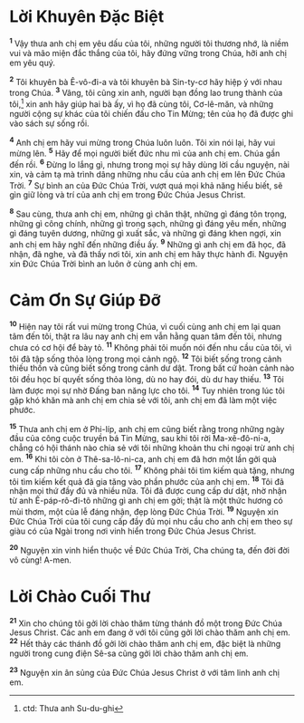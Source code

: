 # Lời Khuyên Ðặc Biệt
<sup><b>1</b></sup> Vậy thưa anh chị em yêu dấu của tôi, những người tôi thương nhớ, là niềm vui và mão miện đắc thắng của tôi, hãy đứng vững trong Chúa, hỡi anh chị em yêu quý.

<sup><b>2</b></sup> Tôi khuyên bà Ê-vô-đi-a và tôi khuyên bà Sin-ty-cơ hãy hiệp ý với nhau trong Chúa. <sup><b>3</b></sup> Vâng, tôi cũng xin anh, người bạn đồng lao trung thành của tôi,[^1-def17319-2626-48f7-a427-c33f8c75ef81] xin anh hãy giúp hai bà ấy, vì họ đã cùng tôi, Cơ-lê-măn, và những người cộng sự khác của tôi chiến đấu cho Tin Mừng; tên của họ đã được ghi vào sách sự sống rồi.

<sup><b>4</b></sup> Anh chị em hãy vui mừng trong Chúa luôn luôn. Tôi xin nói lại, hãy vui mừng lên. <sup><b>5</b></sup> Hãy để mọi người biết đức nhu mì của anh chị em. Chúa gần đến rồi. <sup><b>6</b></sup> Ðừng lo lắng gì, nhưng trong mọi sự hãy dùng lời cầu nguyện, nài xin, và cảm tạ mà trình dâng những nhu cầu của anh chị em lên Ðức Chúa Trời. <sup><b>7</b></sup> Sự bình an của Ðức Chúa Trời, vượt quá mọi khả năng hiểu biết, sẽ gìn giữ lòng và trí của anh chị em trong Ðức Chúa Jesus Christ.

<sup><b>8</b></sup> Sau cùng, thưa anh chị em, những gì chân thật, những gì đáng tôn trọng, những gì công chính, những gì trong sạch, những gì đáng yêu mến, những gì đáng tuyên dương, những gì xuất sắc, và những gì đáng khen ngợi, xin anh chị em hãy nghĩ đến những điều ấy. <sup><b>9</b></sup> Những gì anh chị em đã học, đã nhận, đã nghe, và đã thấy nơi tôi, xin anh chị em hãy thực hành đi. Nguyện xin Ðức Chúa Trời bình an luôn ở cùng anh chị em.

# Cảm Ơn Sự Giúp Ðỡ
<sup><b>10</b></sup> Hiện nay tôi rất vui mừng trong Chúa, vì cuối cùng anh chị em lại quan tâm đến tôi, thật ra lâu nay anh chị em vẫn hằng quan tâm đến tôi, nhưng chưa có cơ hội để bày tỏ. <sup><b>11</b></sup> Không phải tôi muốn nói đến nhu cầu của tôi, vì tôi đã tập sống thỏa lòng trong mọi cảnh ngộ. <sup><b>12</b></sup> Tôi biết sống trong cảnh thiếu thốn và cũng biết sống trong cảnh dư dật. Trong bất cứ hoàn cảnh nào tôi đều học bí quyết sống thỏa lòng, dù no hay đói, dù dư hay thiếu. <sup><b>13</b></sup> Tôi làm được mọi sự nhờ Ðấng ban năng lực cho tôi. <sup><b>14</b></sup> Tuy nhiên trong lúc tôi gặp khó khăn mà anh chị em chia sẻ với tôi, anh chị em đã làm một việc phước.

<sup><b>15</b></sup> Thưa anh chị em ở Phi-líp, anh chị em cũng biết rằng trong những ngày đầu của công cuộc truyền bá Tin Mừng, sau khi tôi rời Ma-xê-đô-ni-a, chẳng có hội thánh nào chia sẻ với tôi những khoản thu chi ngoại trừ anh chị em. <sup><b>16</b></sup> Khi tôi còn ở Thê-sa-lô-ni-ca, anh chị em đã hơn một lần gởi quà cung cấp những nhu cầu cho tôi. <sup><b>17</b></sup> Không phải tôi tìm kiếm quà tặng, nhưng tôi tìm kiếm kết quả đã gia tăng vào phần phước của anh chị em. <sup><b>18</b></sup> Tôi đã nhận mọi thứ đầy đủ và nhiều nữa. Tôi đã được cung cấp dư dật, nhờ nhận từ anh Ê-páp-rô-đi-tô những gì anh chị em gởi; thật là một thức hương có mùi thơm, một của lễ đáng nhận, đẹp lòng Ðức Chúa Trời. <sup><b>19</b></sup> Nguyện xin Ðức Chúa Trời của tôi cung cấp đầy đủ mọi nhu cầu cho anh chị em theo sự giàu có của Ngài trong nơi vinh hiển trong Ðức Chúa Jesus Christ.

<sup><b>20</b></sup> Nguyện xin vinh hiển thuộc về Ðức Chúa Trời, Cha chúng ta, đến đời đời vô cùng! A-men.

# Lời Chào Cuối Thư
<sup><b>21</b></sup> Xin cho chúng tôi gởi lời chào thăm từng thánh đồ một trong Ðức Chúa Jesus Christ. Các anh em đang ở với tôi cũng gởi lời chào thăm anh chị em. <sup><b>22</b></sup> Hết thảy các thánh đồ gởi lời chào thăm anh chị em, đặc biệt là những người trong cung điện Sê-sa cũng gởi lời chào thăm anh chị em.

<sup><b>23</b></sup> Nguyện xin ân sủng của Ðức Chúa Jesus Christ ở với tâm linh anh chị em.

[^1-def17319-2626-48f7-a427-c33f8c75ef81]: ctd: Thưa anh Su-du-ghi